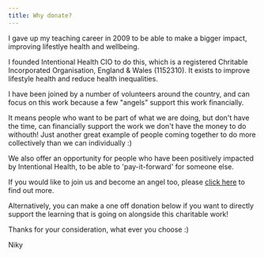 ```yaml
---
title: Why donate?
---
```

I gave up my teaching career in 2009 to be able to make a bigger impact, improving lifestlye health and wellbeing.

I founded Intentional Health CIO to do this, which is a registered Chritable Incorporated Organisation, England & Wales (1152310). It exists to improve lifestyle health and reduce health inequalities. 

I have been joined by a number of volunteers around the country, and can  focus on this work because a few "angels" support this work financially. 

It means people who want to be part of what we are doing, but don't have the time, can financially support the work we don't have the money to do withouth! Just another great example of people coming together to do more collectively than we can individually :)

We also offer an opportunity for people who have been positively impacted by Intentional Health, to be able to 'pay-it-forward' for someone else.

If you would like to join us and become an angel too, please [click here](http://intentionalhealth.uk/angels/) to find out more.

Alternatively, you can make a one off donation below if you want to directly support the learning that is going on alongside this charitable work! 

Thanks for your consideration, what ever you choose :) 

Niky 

<script type="text/javascript" src="https://cdnjs.buymeacoffee.com/1.0.0/button.prod.min.js" data-name="bmc-button" data-slug="nikydix" data-color="#FFDD00" data-emoji=""  data-font="Bree" data-text="Buy me a coffee" data-outline-color="#000000" data-font-color="#000000" data-coffee-color="#ffffff" ></script>